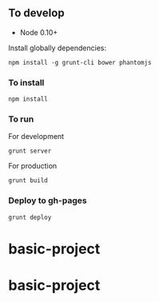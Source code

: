 ## To develop

* Node 0.10+

Install globally dependencies:

    npm install -g grunt-cli bower phantomjs

### To install

    npm install

### To run

For development
    
    grunt server

For production
    
    grunt build

### Deploy to gh-pages

    grunt deploy
# basic-project
# basic-project
